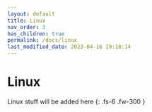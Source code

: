 ```yaml
---
layout: default
title: Linux
nav_order: 3
has_children: true
permalink: /docs/linux
last_modified_date: 2023-04-16 19:18:14
---
```


# Linux

Linux stuff will be added here
{: .fs-6 .fw-300 }